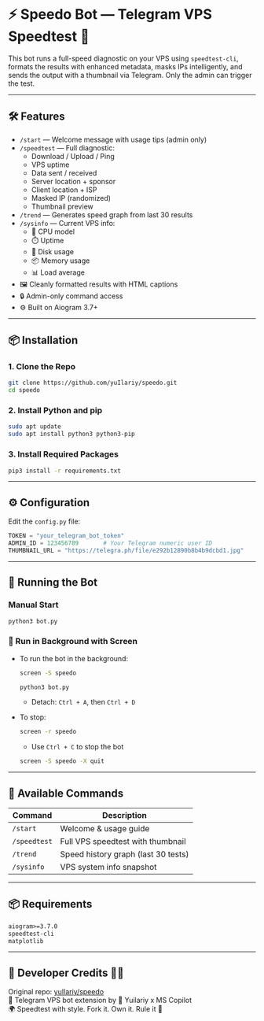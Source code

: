 # ⚡ Speedo Bot — Telegram VPS Speedtest 📡

This bot runs a full-speed diagnostic on your VPS using `speedtest-cli`, formats the results with enhanced metadata, masks IPs intelligently, and sends the output with a thumbnail via Telegram. Only the admin can trigger the test.

---

## 🛠️ Features

- `/start` — Welcome message with usage tips (admin only)
- `/speedtest` — Full diagnostic:
  - Download / Upload / Ping
  - VPS uptime
  - Data sent / received
  - Server location + sponsor
  - Client location + ISP
  - Masked IP (randomized)
  - Thumbnail preview
- `/trend` — Generates speed graph from last 30 results
- `/sysinfo` — Current VPS info:
  - 🧠 CPU model
  - ⏱️ Uptime
  - 💾 Disk usage
  - 📦 Memory usage
  - 📊 Load average
- 🖼️ Cleanly formatted results with HTML captions
- 🔒 Admin-only command access
- ⚙️ Built on Aiogram 3.7+

---

## 📦 Installation

### 1. Clone the Repo

```bash
git clone https://github.com/yuIlariy/speedo.git
cd speedo
```

### 2. Install Python and pip

```bash
sudo apt update
sudo apt install python3 python3-pip
```

### 3. Install Required Packages

```bash
pip3 install -r requirements.txt
```

---

## ⚙️ Configuration

Edit the `config.py` file:

```python
TOKEN = "your_telegram_bot_token"
ADMIN_ID = 123456789       # Your Telegram numeric user ID
THUMBNAIL_URL = "https://telegra.ph/file/e292b12890b8b4b9dcbd1.jpg"
```

---

## 🚀 Running the Bot

### Manual Start

```bash
python3 bot.py
```

### 🧠 Run in Background with Screen

- To run the bot in the background:
  ```bash
  screen -S speedo
  ```
  ```bash
  python3 bot.py
  ```
  - Detach: `Ctrl + A`, then `Ctrl + D`

- To stop:
  ```bash
  screen -r speedo
  ```
  - Use `Ctrl + C` to stop the bot
  ```bash
  screen -S speedo -X quit
  ```

---

## 🧪 Available Commands

| Command       | Description                          |
|---------------|--------------------------------------|
| `/start`      | Welcome & usage guide                |
| `/speedtest`  | Full VPS speedtest with thumbnail    |
| `/trend`      | Speed history graph (last 30 tests)  |
| `/sysinfo`    | VPS system info snapshot             |

---

## 📦 Requirements

```txt
aiogram>=3.7.0
speedtest-cli
matplotlib
```

---

## 📎 Developer Credits 🤩🚨

Original repo: [yuIlariy/speedo](https://github.com/yuIlariy/speedo)  
🍥 Telegram VPS bot extension by 🧠 Yuilariy x MS Copilot  
🌍 Speedtest with style. Fork it. Own it. Rule it 👑

